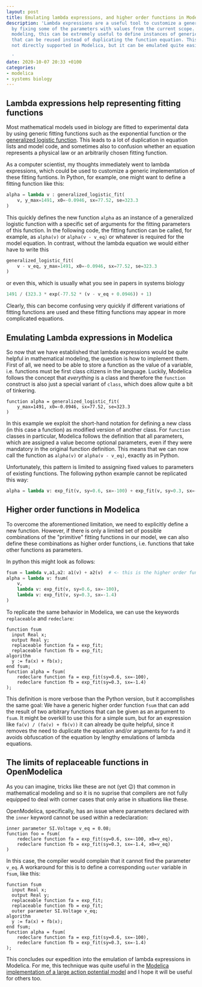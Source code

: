 ```yaml
---
layout: post
title: Emulating lambda expressions, and higher order functions in Modelica
description: 'Lambda expressions are a useful tool to customize a generic function
  by fixing some of the parameters with values from the current scope. In mathematical
  modeling, this can be extremely useful to define instances of generic fitting functions
  that can be reused instead of duplicating the function equation. This pattern is
  not directly supported in Modelica, but it can be emulated quite easily.

  '
date: 2020-10-07 20:33 +0100
categories:
- modelica
- systems biology
---
```

## Lambda expressions help representing fitting functions

Most mathematical models used in biology are fitted to experimental data by using generic fitting functions such as the exponential function or the [generalized logistic function](https://en.wikipedia.org/wiki/Generalised_logistic_function).
This leads to a lot of duplication in equation lists and model code, and sometimes also to confusion whether an equation represents a physical law or an arbitrarily chosen fitting function.

As a computer scientist, my thoughts immediately went to lambda expressions, which could be used to customize a generic implementation of these fitting funtions.
In Python, for example, one might want to define a fitting function like this:

```python
alpha = lambda v : generalized_logistic_fit(
    v, y_max=1491, x0=-0.0946, sx=77.52, se=323.3
)
```

This quickly defines the new function `alpha` as an instance of a generalized logistic function with a specific set of arguments for the fitting parameters of this function.
In the following code, the fitting function can be called, for example, as `alpha(v)` or `alpha(v - v_eq)` or whatever is required for the model equation.
In contrast, without the lambda equation we would either have to write this

```python
generalized_logistic_fit(
    v - v_eq, y_max=1491, x0=-0.0946, sx=77.52, se=323.3
)
```

or even this, which is usually what you see in papers in systems biology

```python
1491 / (323.3 * exp(-77.52 * (v - v_eq + 0.0946)) + 1)
```

Clearly, this can become confusing very quickly if different variations of fitting functions are used and these fitting functions may appear in more complicated equations.

## Emulating Lambda expressions in Modelica

So now that we have established that lambda expressions would be quite helpful in mathematical modeling, the question is how to implement them.
First of all, we need to be able to store a function as the value of a variable, i.e. functions must be first class citizens in the language.
Luckily, Modelica follows the concept that *everything* is a class and therefore the `function` construct is also just a special variant of `class`, which does allow quite a bit of tinkering.

```modelica
function alpha = generalized_logistic_fit(
    y_max=1491, x0=-0.0946, sx=77.52, se=323.3
)
```

In this example we exploit the short-hand notation for defining a new class (in this case a function) as modified version of another class.
For `function` classes in particular, Modelica follows the definition that all parameters, which are assigned a value become optional parameters, even if they were mandatory in the original function definition.
This means that we can now call the function as `alpha(v)` or `alpha(v - v_eq)`, exactly as in Python.

Unfortunately, this pattern is limited to assigning fixed values to parameters of existing functions.
The following python example cannot be replicated this way:

```python
alpha = lambda v: exp_fit(v, sy=0.6, sx=-100) + exp_fit(v, sy=0.3, sx=-1.4)
```

## Higher order functions in Modelica

To overcome the aforementioned limitation, we need to explicitly define a new function.
However, if there is only a limited set of possible combinations of the "primitive" fitting functions in our model, we can also define these combinations as higher order functions, i.e. functions that take other functions as parameters.

In python this might look as follows:

```python
fsum = lambda v,a1,a2: a1(v) + a2(v)  # <- this is the higher order function
alpha = lambda v: fsum(
    v,
    lambda v: exp_fit(v, sy=0.6, sx=-100),
    lambda v: exp_fit(v, sy=0.3, sx=-1.4)
)
```

To replicate the same behavior in Modelica, we can use the keywords `replaceable` and `redeclare`:

```Modelica
function fsum
  input Real x;
  output Real y;
  replaceable function fa = exp_fit;
  replaceable function fb = exp_fit;
algorithm
  y := fa(x) + fb(x);
end fsum;
function alpha = fsum(
    redeclare function fa = exp_fit(sy=0.6, sx=-100),
    redeclare function fb = exp_fit(sy=0.3, sx=-1.4)
);
```

This definition is more verbose than the Python version, but it accomplishes the same goal:
We have a generic higher order function `fsum` that can add the result of two arbitrary functions that can be given as an argument to `fsum`.
It might be overkill to use this for a simple sum, but for an expression like `fa(v) / (fa(v) + fb(v))` it can already be quite helpful, since it removes the need to duplicate the equation and/or arguments for `fa` and it avoids obfuscation of the equation by lengthy emulations of lambda equations.

## The limits of replaceable functions in OpenModelica

As you can imagine, tricks like these are not (yet 😉) that common in mathematical modeling and so it is no suprise that compilers are not fully equipped to deal with corner cases that only arise in situations like these.

OpenModelica, specifically, has an issue where parameters declared with the `inner` keyword cannot be used within a redeclaration:

```modelica
inner parameter SI.Voltage v_eq = 0.08;
function foo = fsum(
    redeclare function fa = exp_fit(sy=0.6, sx=-100, x0=v_eq),
    redeclare function fb = exp_fit(sy=0.3, sx=-1.4, x0=v_eq)
)
```

In this case, the compiler would complain that it cannot find the parameter `v_eq`.
A workaround for this is to define a corresponding `outer` variable in `fsum`, like this:

```modelica
function fsum
  input Real x;
  output Real y;
  replaceable function fa = exp_fit;
  replaceable function fb = exp_fit;
  outer parameter SI.Voltage v_eq;
algorithm
  y := fa(x) + fb(x);
end fsum;
function alpha = fsum(
    redeclare function fa = exp_fit(sy=0.6, sx=-100),
    redeclare function fb = exp_fit(sy=0.3, sx=-1.4)
);
```

This concludes our expedition into the emulation of lambda expressions in Modelica.
For me, this technique was quite useful in the [Modelica implementation of a large action potential model](https://github.com/CSchoel/inamo) and I hope it will be useful for others too.
